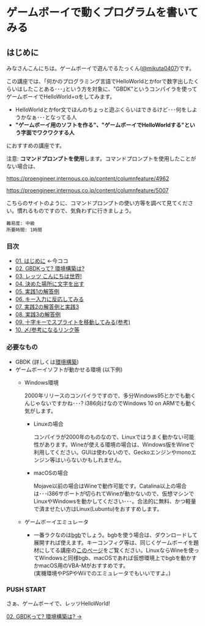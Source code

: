 # ゲームボーイで動くプログラムを書いてみる

## はじめに
みなさんこんにちは。ゲームボーイで遊んでるたっくん([@mikuta0407](https://twitter.com/mikuta0407))です。

この講座では、｢何かのプログラミング言語でHelloWorldとかforで数字出したくらいはしたことある･･･｣という方を対象に、"GBDK"というコンパイラを使ってゲームボーイでHelloWorld+αをしてみます。

- HelloWorldとかfor文でほんのちょっと遊ぶくらいはできるけど･･･何をしようかなぁ･･･となってる人
- **"ゲームボーイ用のソフトを作る"、"ゲームボーイでHelloWorldする"という字面でワクワクする人**

におすすめの講座です。

注意: **コマンドプロンプトを使用**します。コマンドプロンプトを使用したことがない場合は、

https://proengineer.internous.co.jp/content/columnfeature/4962

https://proengineer.internous.co.jp/content/columnfeature/5007

こちらのサイトのように、コマンドプロンプトの使い方等を調べて見てください。慣れるものですので、気負わずに行きましょう。

```
難易度: 中級
所要時間: 1時間
```

### 目次
- [01. はじめに](01.md) ←今ココ
- [02. GBDKって? 環境構築は?](02.md)
- [03. レッツ こんにちは世界!](03.md)
- [04. 決めた場所に文字を出す](04.md)
- [05. 実践1の解答例](05.md)
- [06. キー入力に反応してみる](05.md)
- [07. 実践2の解答例と実践3](06.md)
- [08. 実践3の解答例](08.md)
- [09. 十字キーでスプライトを移動してみる(参考)](09.md)
- [10. 〆/参考になるリンク等](10.md)

### 必要なもの
- GBDK (詳しくは[環境構築](02.md))
- ゲームボーイソフトが動かせる環境 (以下例)
  - Windows環境

      2000年リリースのコンパイラですので、多分Windows95とかでも動くんじゃないですかね･･･? i386向けなのでWindows 10 on ARMでも動く気がします。

      - Linuxの場合
            
          コンパイラが2000年のものなので、Linuxではうまく動かない可能性があります。Wineが使える環境の場合は、Windows版をWineで利用してください。GUIは使わないので、Geckoエンジンやmonoエンジン等はいらないかもしれません。

      - macOSの場合

          Mojave以前の場合はWineで動作可能です。Catalina以上の場合は･･･i386サポートが切られてWineが動かないので、仮想マシンでLinuxやWindowsを動かしてください･･･。合法的に無料、かつ軽量で済ませたい方はLinux(Lubuntu)をおすすめします。

  - ゲームボーイエミュレータ
    - 一番ラクなのは[bgb](http://bgb.bircd.org/#downloads)でしょう。bgbを使う場合は、ダウンロードして展開すれば使えます。キーコンフィグ等は、同じくゲームボーイを題材にしてる講座の[このページ](.md)をご覧ください。LinuxならWineを使ってWindowsと同様bgb、macOSであれば仮想環境上でbgbを動かすかmacOS用のVBA-Mがおすすめです。  
    (実機環境やPSPやWiiでのエミュレータでもいいですよ。)


### PUSH START

さぁ、ゲームボーイで、レッツHelloWorld!

[02. GBDKって? 環境構築は? ->](02.md)